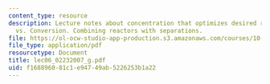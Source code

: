 ```yaml
---
content_type: resource
description: Lecture notes about concentration that optimizes desired rate. Selectivity
  vs. Conversion. Combining reactors with separations.
file: https://ol-ocw-studio-app-production.s3.amazonaws.com/courses/10-37-chemical-and-biological-reaction-engineering-spring-2007/f168896081c1e94749ab5226253b1a22_lec06_02232007_g.pdf
file_type: application/pdf
resourcetype: Document
title: lec06_02232007_g.pdf
uid: f1688960-81c1-e947-49ab-5226253b1a22
---
```

